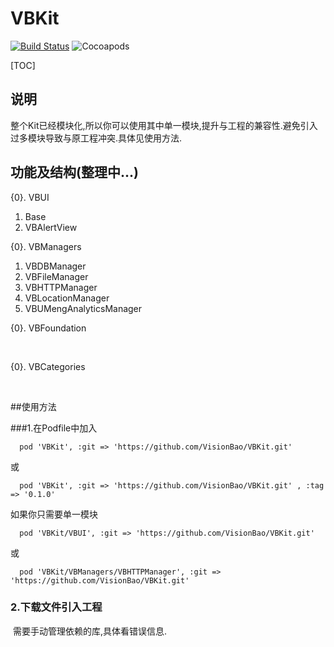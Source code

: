 # VBKit

[![Build Status][image-1]][1] ![Cocoapods][image-2]

[1]:	https://travis-ci.org/VisionBao/VBKit

[image-1]:	https://travis-ci.org/VisionBao/VBKit.svg?branch=master
[image-2]:	https://img.shields.io/badge/cocoapods-v0.1.0-blue.svg

[TOC]

## 说明

​	整个Kit已经模块化,所以你可以使用其中单一模块,提升与工程的兼容性.避免引入过多模块导致与原工程冲突.具体见使用方法.

## 功能及结构(整理中...)

{0}.  VBUI

   1.  Base		
   2.  VBAlertView

{0}.  VBManagers

   1. VBDBManager
   2.  VBFileManager
   3. VBHTTPManager
   4. VBLocationManager
   5. VBUMengAnalyticsManager

{0}.  VBFoundation

   ​

{0}.  VBCategories

   ​


##使用方法

###1.在Podfile中加入 
```
  pod 'VBKit', :git => 'https://github.com/VisionBao/VBKit.git'
```
或
```
  pod 'VBKit', :git => 'https://github.com/VisionBao/VBKit.git' , :tag => '0.1.0'
```

如果你只需要单一模块

```
  pod 'VBKit/VBUI', :git => 'https://github.com/VisionBao/VBKit.git' 
```

或

```
  pod 'VBKit/VBManagers/VBHTTPManager', :git => 'https://github.com/VisionBao/VBKit.git' 
```

### 2.下载文件引入工程

​	需要手动管理依赖的库,具体看错误信息.